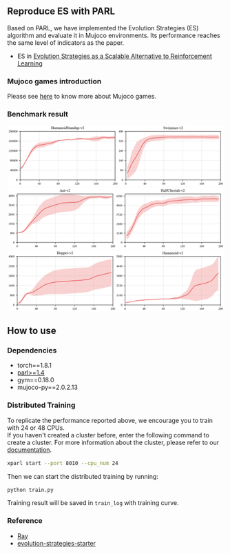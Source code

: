 ## Reproduce ES with PARL
Based on PARL, we have implemented the Evolution Strategies (ES) algorithm and evaluate it in Mujoco environments. Its performance reaches the same level of indicators as the paper.

+ ES in
[Evolution Strategies as a Scalable Alternative to Reinforcement Learning](https://arxiv.org/abs/1703.03864)

### Mujoco games introduction
Please see [here](https://github.com/openai/mujoco-py) to know more about Mujoco games.

### Benchmark result

<p align="center">
<img src="./result/result_es.png" alt="result"/>
<img src="./result/result_es1.png" alt="result"/>
<img src="./result/result_es2.png" alt="result"/>
</p>

## How to use
### Dependencies
+ torch==1.8.1
+ [parl>=1.4](https://github.com/PaddlePaddle/PARL)
+ gym==0.18.0
+ mujoco-py==2.0.2.13


### Distributed Training

To replicate the performance reported above, we encourage you to train with 24 or 48 CPUs.  
If you haven't created a cluster before, enter the following command to create a cluster. For more information about the cluster, please refer to our [documentation](https://parl.readthedocs.io/en/latest/parallel_training/setup.html).

```bash
xparl start --port 8010 --cpu_num 24
```

Then we can start the distributed training by running:


```bash
python train.py
```

Training result will be saved in `train_log` with training curve.

### Reference
+ [Ray](https://github.com/ray-project/ray)
+ [evolution-strategies-starter](https://github.com/openai/evolution-strategies-starter)
